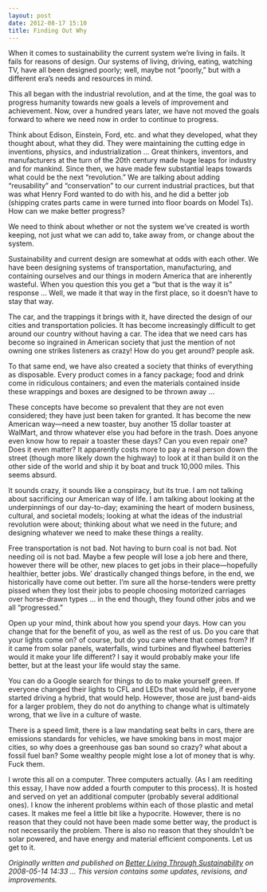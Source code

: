 ```yaml
---
layout: post
date: 2012-08-17 15:10
title: Finding Out Why
---
```


When it comes to sustainability the current system we’re living in fails. It fails for reasons of design. Our systems of living, driving, eating, watching TV, have all been designed poorly; well, maybe not “poorly,” but with a different era’s needs and resources in mind.

This all began with the industrial revolution, and at the time, the goal was to progress humanity towards new goals a levels of improvement and achievement. Now, over a hundred years later, we have not moved the goals forward to where we need now in order to continue to progress.

Think about Edison, Einstein, Ford, etc. and what they developed, what they thought about, what they did. They were maintaining the cutting edge in inventions, physics, and industrialization … Great thinkers, inventors, and manufacturers at the turn of the 20th century made huge leaps for industry and for mankind. Since then, we have made few substantial leaps towards what could be the next “revolution.” We are talking about adding “reusability” and “conservation” to our current industrial practices, but that was what Henry Ford wanted to do with his, and he did a better job (shipping crates parts came in were turned into floor boards on Model Ts). How can we make better progress?

We need to think about whether or not the system we’ve created is worth keeping, not just what we can add to, take away from, or change about the system.

Sustainability and current design are somewhat at odds with each other. We have been designing systems of transportation, manufacturing, and containing ourselves and our things in modern America that are inherently wasteful. When you question this you get a “but that is the way it is” response … Well, we made it that way in the first place, so it doesn’t have to stay that way.

The car, and the trappings it brings with it, have directed the design of our cities and transportation policies. It has become increasingly difficult to get around our country without having a car. The idea that we need cars has become so ingrained in American society that just the mention of not owning one strikes listeners as crazy! How do you get around? people ask.

To that same end, we have also created a society that thinks of everything as disposable. Every product comes in a fancy package; food and drink come in ridiculous containers; and even the materials contained inside these wrappings and boxes are designed to be thrown away …

These concepts have become so prevalent that they are not even considered; they have just been taken for granted. It has become the new American way—need a new toaster, buy another 15 dollar toaster at WalMart, and throw whatever else you had before in the trash. Does anyone even know how to repair a toaster these days? Can you even repair one? Does it even matter? It apparently costs more to pay a real person down the street (though more likely down the highway) to look at it than build it on the other side of the world and ship it by boat and truck 10,000 miles. This seems absurd.

It sounds crazy, it sounds like a conspiracy, but its true. I am not talking about sacrificing our American way of life. I am talking about looking at the underpinnings of our day-to-day; examining the heart of modern business, cultural, and societal models; looking at what the ideas of the industrial revolution were about; thinking about what we need in the future; and designing whatever we need to make these things a reality.

Free transportation is not bad. Not having to burn coal is not bad. Not needing oil is not bad. Maybe a few people will lose a job here and there, however there will be other, new places to get jobs in their place—hopefully healthier, better jobs. We’ drastically changed things before, in the end, we historically have come out better. I’m sure all the horse-tenders were pretty pissed when they lost their jobs to people choosing motorized carriages over horse-drawn types … in the end though, they found other jobs and we all “progressed.”

Open up your mind, think about how you spend your days. How can you change that for the benefit of you, as well as the rest of us. Do you care that your lights come on? of course, but do you care where that comes from? If it came from solar panels, waterfalls, wind turbines and flywheel batteries would it make your life different? I say it would probably make your life better, but at the least your life would stay the same.

You can do a Google search for things to do to make yourself green. If everyone changed their lights to CFL and LEDs that would help, if everyone started driving a hybrid, that would help. However, those are just band-aids for a larger problem, they do not do anything to change what is ultimately wrong, that we live in a culture of waste.

There is a speed limit, there is a law mandating seat belts in cars, there are emissions standards for vehicles, we have smoking bans in most major cities, so why does a greenhouse gas ban sound so crazy? what about a fossil fuel ban? Some wealthy people might lose a lot of money that is why. Fuck them.

I wrote this all on a computer. Three computers actually. (As I am reediting this essay, I have now added a fourth computer to this process). It is hosted and served on yet an additional computer (probably several additional ones). I know the inherent problems within each of those plastic and metal cases. It makes me feel a little bit like a hypocrite. However, there is no reason that they could not have been made some better way, the product is not necessarily the problem. There is also no reason that they shouldn’t be solar powered, and have energy and material efficient components. Let us get to it.

_Originally written and published on [Better Living Through Sustainability](http://www.betterlivingthroughsustainability.com/node/4) on 2008-05-14 14:33 … This version contains some updates, revisions, and improvements._